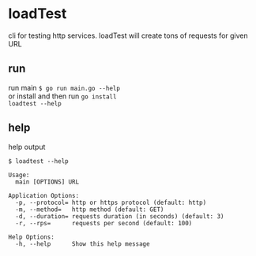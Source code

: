 # loadTest
cli for testing http services. loadTest will create tons of requests for given URL

## run
run main `$ go run main.go --help`  
or install and then run
`go install`  
`loadtest --help`  

## help
help output
```
$ loadtest --help

Usage:
  main [OPTIONS] URL

Application Options:
  -p, --protocol= http or https protocol (default: http)
  -m, --method=   http method (default: GET)
  -d, --duration= requests duration (in seconds) (default: 3)
  -r, --rps=      requests per second (default: 100)

Help Options:
  -h, --help      Show this help message
```
